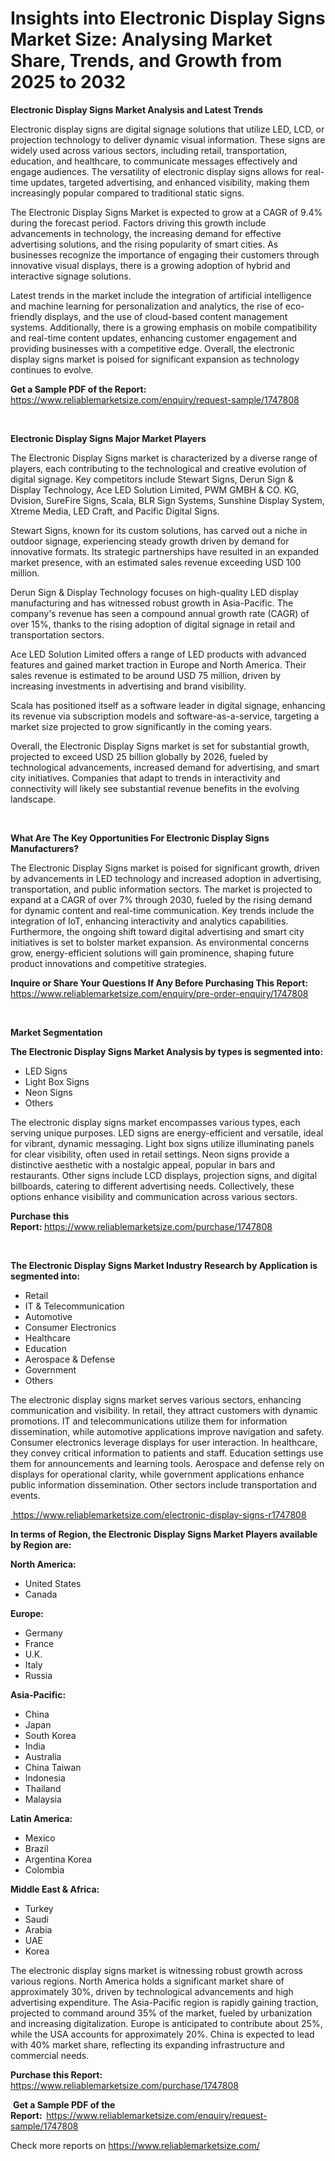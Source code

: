 <p><h1>Insights into Electronic Display Signs Market Size: Analysing Market Share, Trends, and Growth from 2025 to 2032</h1></p><p><strong>Electronic Display Signs Market Analysis and Latest Trends</strong></p>
<p><p>Electronic display signs are digital signage solutions that utilize LED, LCD, or projection technology to deliver dynamic visual information. These signs are widely used across various sectors, including retail, transportation, education, and healthcare, to communicate messages effectively and engage audiences. The versatility of electronic display signs allows for real-time updates, targeted advertising, and enhanced visibility, making them increasingly popular compared to traditional static signs.</p><p>The Electronic Display Signs Market is expected to grow at a CAGR of 9.4% during the forecast period. Factors driving this growth include advancements in technology, the increasing demand for effective advertising solutions, and the rising popularity of smart cities. As businesses recognize the importance of engaging their customers through innovative visual displays, there is a growing adoption of hybrid and interactive signage solutions.</p><p>Latest trends in the market include the integration of artificial intelligence and machine learning for personalization and analytics, the rise of eco-friendly displays, and the use of cloud-based content management systems. Additionally, there is a growing emphasis on mobile compatibility and real-time content updates, enhancing customer engagement and providing businesses with a competitive edge. Overall, the electronic display signs market is poised for significant expansion as technology continues to evolve.</p></p>
<p><strong>Get a Sample PDF of the Report:&nbsp;</strong> <a href="https://www.reliablemarketsize.com/enquiry/request-sample/1747808?utm_campaign=2442&utm_medium=2&utm_source=Github&utm_content=ia&utm_term=06042025&utm_id=electronic-display-signs">https://www.reliablemarketsize.com/enquiry/request-sample/1747808</a></p>
<p>&nbsp;</p>
<p><strong>Electronic Display Signs Major Market Players</strong></p>
<p><p>The Electronic Display Signs market is characterized by a diverse range of players, each contributing to the technological and creative evolution of digital signage. Key competitors include Stewart Signs, Derun Sign & Display Technology, Ace LED Solution Limited, PWM GMBH & CO. KG, Dvision, SureFire Signs, Scala, BLR Sign Systems, Sunshine Display System, Xtreme Media, LED Craft, and Pacific Digital Signs.</p><p>Stewart Signs, known for its custom solutions, has carved out a niche in outdoor signage, experiencing steady growth driven by demand for innovative formats. Its strategic partnerships have resulted in an expanded market presence, with an estimated sales revenue exceeding USD 100 million.</p><p>Derun Sign & Display Technology focuses on high-quality LED display manufacturing and has witnessed robust growth in Asia-Pacific. The company's revenue has seen a compound annual growth rate (CAGR) of over 15%, thanks to the rising adoption of digital signage in retail and transportation sectors.</p><p>Ace LED Solution Limited offers a range of LED products with advanced features and gained market traction in Europe and North America. Their sales revenue is estimated to be around USD 75 million, driven by increasing investments in advertising and brand visibility.</p><p>Scala has positioned itself as a software leader in digital signage, enhancing its revenue via subscription models and software-as-a-service, targeting a market size projected to grow significantly in the coming years.</p><p>Overall, the Electronic Display Signs market is set for substantial growth, projected to exceed USD 25 billion globally by 2026, fueled by technological advancements, increased demand for advertising, and smart city initiatives. Companies that adapt to trends in interactivity and connectivity will likely see substantial revenue benefits in the evolving landscape.</p></p>
<p>&nbsp;</p>
<p><strong>What Are The Key Opportunities For Electronic Display Signs Manufacturers?</strong></p>
<p><p>The Electronic Display Signs market is poised for significant growth, driven by advancements in LED technology and increased adoption in advertising, transportation, and public information sectors. The market is projected to expand at a CAGR of over 7% through 2030, fueled by the rising demand for dynamic content and real-time communication. Key trends include the integration of IoT, enhancing interactivity and analytics capabilities. Furthermore, the ongoing shift toward digital advertising and smart city initiatives is set to bolster market expansion. As environmental concerns grow, energy-efficient solutions will gain prominence, shaping future product innovations and competitive strategies.</p></p>
<p><strong>Inquire or Share Your Questions If Any Before Purchasing This Report:</strong> <a href="https://www.reliablemarketsize.com/enquiry/pre-order-enquiry/1747808?utm_campaign=2442&utm_medium=2&utm_source=Github&utm_content=ia&utm_term=06042025&utm_id=electronic-display-signs">https://www.reliablemarketsize.com/enquiry/pre-order-enquiry/1747808</a></p>
<p>&nbsp;</p>
<p><strong>Market Segmentation</strong></p>
<p><strong>The Electronic Display Signs Market Analysis by types is segmented into:</strong></p>
<p><ul><li>LED Signs</li><li>Light Box Signs</li><li>Neon Signs</li><li>Others</li></ul></p>
<p><p>The electronic display signs market encompasses various types, each serving unique purposes. LED signs are energy-efficient and versatile, ideal for vibrant, dynamic messaging. Light box signs utilize illuminating panels for clear visibility, often used in retail settings. Neon signs provide a distinctive aesthetic with a nostalgic appeal, popular in bars and restaurants. Other signs include LCD displays, projection signs, and digital billboards, catering to different advertising needs. Collectively, these options enhance visibility and communication across various sectors.</p></p>
<p><strong>Purchase this Report:&nbsp;</strong><a href="https://www.reliablemarketsize.com/purchase/1747808?utm_campaign=2442&utm_medium=2&utm_source=Github&utm_content=ia&utm_term=06042025&utm_id=electronic-display-signs">https://www.reliablemarketsize.com/purchase/1747808</a></p>
<p>&nbsp;</p>
<p><strong>The Electronic Display Signs Market Industry Research by Application is segmented into:</strong></p>
<p><ul><li>Retail</li><li>IT & Telecommunication</li><li>Automotive</li><li>Consumer Electronics</li><li>Healthcare</li><li>Education</li><li>Aerospace & Defense</li><li>Government</li><li>Others</li></ul></p>
<p><p>The electronic display signs market serves various sectors, enhancing communication and visibility. In retail, they attract customers with dynamic promotions. IT and telecommunications utilize them for information dissemination, while automotive applications improve navigation and safety. Consumer electronics leverage displays for user interaction. In healthcare, they convey critical information to patients and staff. Education settings use them for announcements and learning tools. Aerospace and defense rely on displays for operational clarity, while government applications enhance public information dissemination. Other sectors include transportation and events.</p></p>
<p><a href="https://www.reliablemarketsize.com/electronic-display-signs-r1747808?utm_campaign=2442&utm_medium=2&utm_source=Github&utm_content=ia&utm_term=06042025&utm_id=electronic-display-signs">&nbsp;https://www.reliablemarketsize.com/electronic-display-signs-r1747808</a></p>
<p><strong>In terms of Region, the Electronic Display Signs Market Players available by Region are:</strong></p>
<p>
    <p> <strong> North America: </strong>
        <ul>
            <li>United States</li>
            <li>Canada</li>
        </ul>
        </p> 
    <p> <strong> Europe: </strong>
        <ul>
            <li>Germany</li>
            <li>France</li>
            <li>U.K.</li>
            <li>Italy</li>
            <li>Russia</li>
        </ul>
        </p> 
    <p> <strong> Asia-Pacific: </strong>
        <ul>
            <li>China</li>
            <li>Japan</li>
            <li>South Korea</li>
            <li>India</li>
            <li>Australia</li>
            <li>China Taiwan</li>
            <li>Indonesia</li>
            <li>Thailand</li>
            <li>Malaysia</li>
        </ul>
        </p> 
    <p> <strong> Latin America: </strong>
        <ul>
            <li>Mexico</li>
            <li>Brazil</li>
            <li>Argentina Korea</li>
            <li>Colombia</li>
        </ul>
        </p> 
    <p> <strong> Middle East & Africa: </strong>
        <ul>
            <li>Turkey</li>
            <li>Saudi</li>
            <li>Arabia</li>
            <li>UAE</li>
            <li>Korea</li>
        </ul>
    </p>
    </p>
<p><p>The electronic display signs market is witnessing robust growth across various regions. North America holds a significant market share of approximately 30%, driven by technological advancements and high advertising expenditure. The Asia-Pacific region is rapidly gaining traction, projected to command around 35% of the market, fueled by urbanization and increasing digitalization. Europe is anticipated to contribute about 25%, while the USA accounts for approximately 20%. China is expected to lead with 40% market share, reflecting its expanding infrastructure and commercial needs.</p></p>
<p><strong>Purchase this Report: </strong><a href="https://www.reliablemarketsize.com/purchase/1747808?utm_campaign=2442&utm_medium=2&utm_source=Github&utm_content=ia&utm_term=06042025&utm_id=electronic-display-signs">https://www.reliablemarketsize.com/purchase/1747808</a></p>
<p>&nbsp;<strong>Get a Sample PDF of the Report:&nbsp;&nbsp;</strong><a href="https://www.reliablemarketsize.com/enquiry/request-sample/1747808?utm_campaign=2442&utm_medium=2&utm_source=Github&utm_content=ia&utm_term=06042025&utm_id=electronic-display-signs">https://www.reliablemarketsize.com/enquiry/request-sample/1747808</a></p>
<p><strong></strong></p>
<p>Check more reports on <a href="https://www.reliablemarketsize.com/?utm_campaign=2442&utm_medium=2&utm_source=Github&utm_content=ia&utm_term=06042025&utm_id=electronic-display-signs">https://www.reliablemarketsize.com/</a></p>